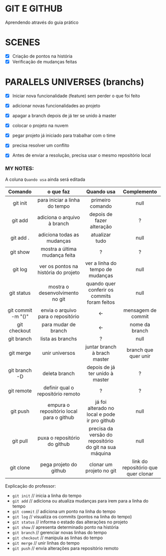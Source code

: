 # GIT E GITHUB

Aprendendo através do guia prático

# SCENES

- [X] Criação de pontos na história
- [X] Verificação de mudanças feitas

# PARALELS UNIVERSES (branchs)
- [X] Iniciar nova funcionalidade (feature) sem perder o que foi feito
- [X] adicionar novas funcionalidades ao projeto
- [X] apagar a branch depois de já ter se unido à master

- [X] colocar o projeto na nuvem

- [X] pegar projeto já iniciado para trabalhar com o time
- [X] precisa resolver um conflito

- [X] Antes de enviar a resolução, precisa usar o mesmo repositório local

### MY NOTES:

A coluna ` Quando usa ` ainda será editada 

Comando | o que faz | Quando usa | Complemento
:---: | :---: | :---: | :---:
git init | para iniciar a linha do tempo | primeiro comando | null
git add | adiciona o arquivo à branch | depois de fazer alteração | ?
git add . | adiciona todas as mudanças | atualizar tudo | null
git show | mostra a última mudança feita | ? | ?
git log | ver os pontos na história do projeto | ver a linha do tempo de mudanças | null
git status | mostra o desenvolvimento no git | quando quer conferir os commits foram feitos | null
git commit -m "()"| envia o arquivo para o repositório | <- | mensagem de commit
git checkout | para mudar de branch | <- | nome da branch
git branch | lista as branchs | ? | null
git merge | unir universos | juntar branch à brach master | branch que quer unir
git branch -D | deleta branch | depois de já ter unido à master | ?
git remote | definir qual o repositório remoto | ? | ?
git push | empura o repositório local para o github | já foi alterado no local e pode ir pro github | null
git pull | puxa o repositório do github | precisa da versão do repositório do git na sua máquina | null
git clone | pega projeto do github | clonar um projeto no git | link do repositório que quer clonar

Explicação do professor:
- `git init` // inicia a linha do tempo
- `git add` // adiciona ou atualiza mudanças para irem para a linha do tempo
- `git commit` // adiciona um ponto na linha do tempo 
- `git log` // visualiza os commits (pontos na linha do tempo)
- `git status` // informa o estado das alterações no projeto
- `git show` // apresenta determinado ponto na história
- `git branch` // gerenciar novas linhas do tempo
- `git checkout` // manipula as linhas do tempo
- `git merge` // unir linhas do tempo
- `git push` // envia alterações para repositório remoto
